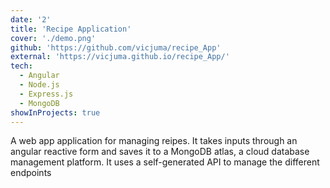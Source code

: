 ```yaml
---
date: '2'
title: 'Recipe Application'
cover: './demo.png'
github: 'https://github.com/vicjuma/recipe_App'
external: 'https://vicjuma.github.io/recipe_App/'
tech:
  - Angular
  - Node.js
  - Express.js
  - MongoDB
showInProjects: true
---
```


A web app application for managing reipes. It takes inputs through an angular reactive form and saves it to a MongoDB atlas, a cloud database management platform. It uses a self-generated API to manage the different endpoints 